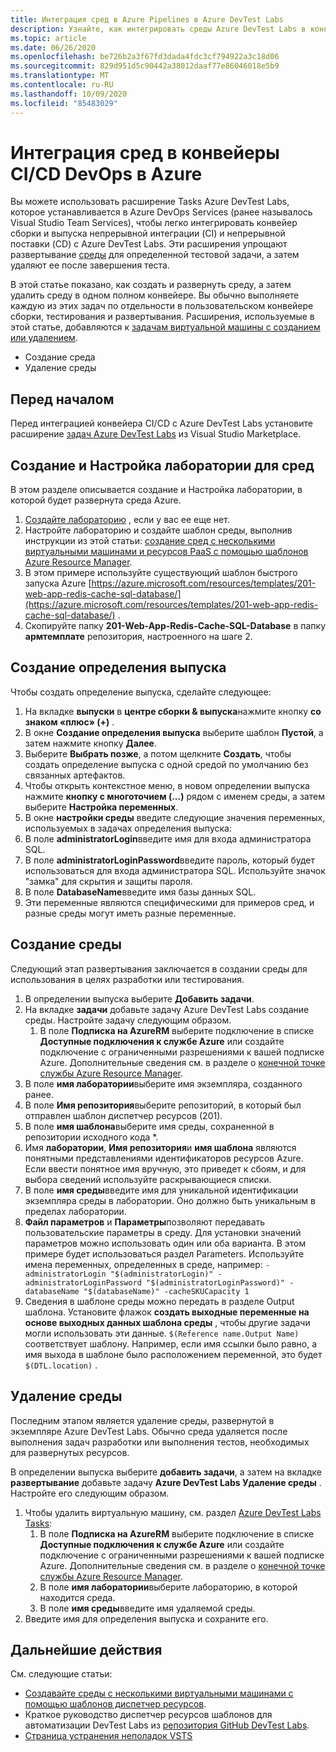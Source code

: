 ```yaml
---
title: Интеграция сред в Azure Pipelines в Azure DevTest Labs
description: Узнайте, как интегрировать среды Azure DevTest Labs в конвейеры непрерывной интеграции Azure DevOps (CI) и непрерывной поставки (CD).
ms.topic: article
ms.date: 06/26/2020
ms.openlocfilehash: be726b2a3f67fd3dada4fdc3cf794922a3c18d06
ms.sourcegitcommit: 829d951d5c90442a38012daaf77e86046018e5b9
ms.translationtype: MT
ms.contentlocale: ru-RU
ms.lasthandoff: 10/09/2020
ms.locfileid: "85483029"
---
```

# <a name="integrate-environments-into-your-azure-devops-cicd-pipelines"></a>Интеграция сред в конвейеры CI/CD DevOps в Azure
Вы можете использовать расширение Tasks Azure DevTest Labs, которое устанавливается в Azure DevOps Services (ранее называлось Visual Studio Team Services), чтобы легко интегрировать конвейер сборки и выпуска непрерывной интеграции (CI) и непрерывной поставки (CD) с Azure DevTest Labs. Эти расширения упрощают развертывание [среды](devtest-lab-test-env.md) для определенной тестовой задачи, а затем удаляют ее после завершения теста. 

В этой статье показано, как создать и развернуть среду, а затем удалить среду в одном полном конвейере. Вы обычно выполняете каждую из этих задач по отдельности в пользовательском конвейере сборки, тестирования и развертывания. Расширения, используемые в этой статье, добавляются к [задачам виртуальной машины с созданием или удалением](devtest-lab-integrate-ci-cd.md).

- Создание среда
- Удаление среды

## <a name="before-you-begin"></a>Перед началом
Перед интеграцией конвейера CI/CD с Azure DevTest Labs установите расширение [задач Azure DevTest Labs](https://marketplace.visualstudio.com/items?itemName=ms-azuredevtestlabs.tasks) из Visual Studio Marketplace. 

## <a name="create-and-configure-the-lab-for-environments"></a>Создание и Настройка лаборатории для сред
В этом разделе описывается создание и Настройка лаборатории, в которой будет развернута среда Azure.

1. [Создайте лабораторию](devtest-lab-create-lab.md) , если у вас ее еще нет. 
2. Настройте лабораторию и создайте шаблон среды, выполнив инструкции из этой статьи: [создание сред с несколькими виртуальными машинами и ресурсов PaaS с помощью шаблонов Azure Resource Manager](devtest-lab-create-environment-from-arm.md).
3. В этом примере используйте существующий шаблон быстрого запуска Azure [https://azure.microsoft.com/resources/templates/201-web-app-redis-cache-sql-database/](https://azure.microsoft.com/resources/templates/201-web-app-redis-cache-sql-database/) .
4. Скопируйте папку **201-Web-App-Redis-Cache-SQL-Database** в папку **армтемплате** репозитория, настроенного на шаге 2.

## <a name="create-a-release-definition"></a>Создание определения выпуска
Чтобы создать определение выпуска, сделайте следующее:

1.  На вкладке **выпуски** в **центре сборки & выпуска**нажмите кнопку **со знаком «плюс» (+)** .
2.  В окне **Создание определения выпуска** выберите шаблон **Пустой**, а затем нажмите кнопку **Далее**.
3.  Выберите **Выбрать позже**, а потом щелкните **Создать**, чтобы создать определение выпуска с одной средой по умолчанию без связанных артефактов.
4.  Чтобы открыть контекстное меню, в новом определении выпуска нажмите **кнопку с многоточием (...)** рядом с именем среды, а затем выберите **Настройка переменных**.
5.  В окне **настройки среды** введите следующие значения переменных, используемых в задачах определения выпуска:
1.  В поле **administratorLogin**введите имя для входа администратора SQL.
2.  В поле **administratorLoginPassword**введите пароль, который будет использоваться для входа администратора SQL. Используйте значок "замка" для скрытия и защиты пароля.
3.  В поле **DatabaseName**введите имя базы данных SQL.
4.  Эти переменные являются специфическими для примеров сред, и разные среды могут иметь разные переменные.

## <a name="create-an-environment"></a>Создание среды
Следующий этап развертывания заключается в создании среды для использования в целях разработки или тестирования.

1. В определении выпуска выберите **Добавить задачи**.
2. На вкладке **задачи** добавьте задачу Azure DevTest Labs создание среды. Настройте задачу следующим образом.
    1. В поле **Подписка на AzureRM** выберите подключение в списке **Доступные подключения к службе Azure** или создайте подключение с ограниченными разрешениями к вашей подписке Azure. Дополнительные сведения см. в разделе о [конечной точке службы Azure Resource Manager](/azure/devops/pipelines/library/service-endpoints).
2. В поле **имя лаборатории**выберите имя экземпляра, созданного ранее.
3. В поле **Имя репозитория**выберите репозиторий, в который был отправлен шаблон диспетчер ресурсов (201).
4. В поле **имя шаблона**выберите имя среды, сохраненной в репозитории исходного кода *. 
5. Имя **лаборатории**, **Имя репозитория**и **имя шаблона** являются понятными представлениями идентификаторов ресурсов Azure. Если ввести понятное имя вручную, это приведет к сбоям, и для выбора сведений используйте раскрывающиеся списки.
6. В поле **имя среды**введите имя для уникальной идентификации экземпляра среды в лаборатории.  Оно должно быть уникальным в пределах лаборатории.
7. **Файл параметров** и **Параметры**позволяют передавать пользовательские параметры в среду. Для установки значений параметров можно использовать один или оба варианта. В этом примере будет использоваться раздел Parameters. Используйте имена переменных, определенных в среде, например: `-administratorLogin "$(administratorLogin)" -administratorLoginPassword "$(administratorLoginPassword)" -databaseName "$(databaseName)" -cacheSKUCapacity 1`
8. Сведения в шаблоне среды можно передать в разделе Output шаблона. Установите флажок **создать выходные переменные на основе выходных данных шаблона среды** , чтобы другие задачи могли использовать эти данные. `$(Reference name.Output Name)` соответствует шаблону. Например, если имя ссылки было равно, а имя выхода в шаблоне было расположением переменной, это будет `$(DTL.location)` .

## <a name="delete-the-environment"></a>Удаление среды
Последним этапом является удаление среды, развернутой в экземпляре Azure DevTest Labs. Обычно среда удаляется после выполнения задач разработки или выполнения тестов, необходимых для развернутых ресурсов.

В определении выпуска выберите **добавить задачи**, а затем на вкладке **развертывание** добавьте задачу **Azure DevTest Labs Удаление среды** . Настройте его следующим образом.

1. Чтобы удалить виртуальную машину, см. раздел [Azure DevTest Labs Tasks](https://marketplace.visualstudio.com/items?itemName=ms-azuredevtestlabs.tasks):
    1. В поле **Подписка на AzureRM** выберите подключение в списке **Доступные подключения к службе Azure** или создайте подключение с ограниченными разрешениями к вашей подписке Azure. Дополнительные сведения см. в разделе о [конечной точке службы Azure Resource Manager](/azure/devops/pipelines/library/service-endpoints).
    2. В поле **имя лаборатории**выберите лабораторию, в которой находится среда.
    3. В поле **имя среды**введите имя удаляемой среды.
2. Введите имя для определения выпуска и сохраните его.

## <a name="next-steps"></a>Дальнейшие действия
См. следующие статьи: 
- [Создавайте среды с несколькими виртуальными машинами с помощью шаблонов диспетчер ресурсов](devtest-lab-create-environment-from-arm.md).
- Краткое руководство диспетчер ресурсов шаблонов для автоматизации DevTest Labs из [репозитория GitHub DevTest Labs](https://github.com/Azure/azure-quickstart-templates).
- [Страница устранения неполадок VSTS](/azure/devops/pipelines/troubleshooting)

